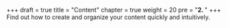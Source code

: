 +++
draft = true
title = "Content"
chapter = true
weight = 20
pre = "<b>2. </b>"
+++
Find out how to create and organize your content quickly and intuitively.
